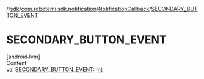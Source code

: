 //[sdk](../../../index.md)/[com.robotemi.sdk.notification](../index.md)/[NotificationCallback](index.md)/[SECONDARY_BUTTON_EVENT](-s-e-c-o-n-d-a-r-y_-b-u-t-t-o-n_-e-v-e-n-t.md)



# SECONDARY_BUTTON_EVENT  
[androidJvm]  
Content  
val [SECONDARY_BUTTON_EVENT](-s-e-c-o-n-d-a-r-y_-b-u-t-t-o-n_-e-v-e-n-t.md): [Int](https://kotlinlang.org/api/latest/jvm/stdlib/kotlin/-int/index.html)  



